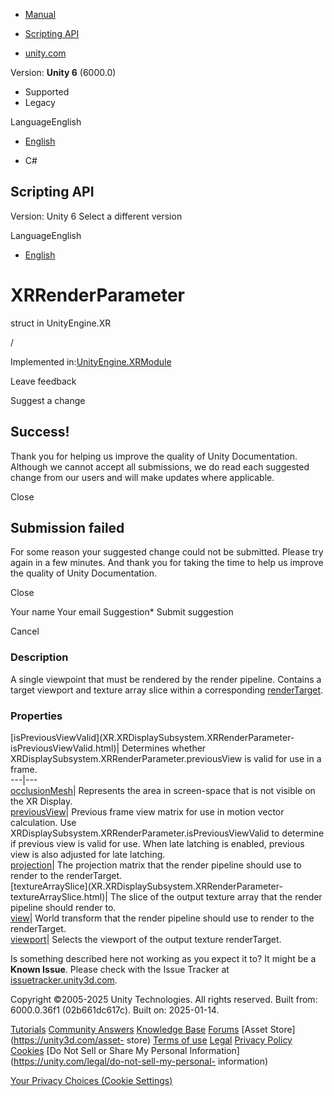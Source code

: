 [ ]()

  * [Manual](../Manual/index.html)
  * [Scripting API](../ScriptReference/index.html)

  * [unity.com](https://unity.com/)

Version: **Unity 6** (6000.0)

  * Supported
  * Legacy

LanguageEnglish

  * [English]()

  * C#

[ ](https://docs.unity3d.com)

## Scripting API

Version: Unity 6 Select a different version

LanguageEnglish

  * [English]()

# XRRenderParameter

struct in UnityEngine.XR

/

Implemented in:[UnityEngine.XRModule](UnityEngine.XRModule.html)

Leave feedback

Suggest a change

## Success!

Thank you for helping us improve the quality of Unity Documentation. Although
we cannot accept all submissions, we do read each suggested change from our
users and will make updates where applicable.

Close

## Submission failed

For some reason your suggested change could not be submitted. Please <a>try
again</a> in a few minutes. And thank you for taking the time to help us
improve the quality of Unity Documentation.

Close

Your name Your email Suggestion* Submit suggestion

Cancel

[ ]()

### Description

A single viewpoint that must be rendered by the render pipeline. Contains a
target viewport and texture array slice within a corresponding
[renderTarget](XR.XRDisplaySubsystem.XRRenderPass-renderTarget.html).

### Properties

[isPreviousViewValid](XR.XRDisplaySubsystem.XRRenderParameter-
isPreviousViewValid.html)| Determines whether
XRDisplaySubsystem.XRRenderParameter.previousView is valid for use in a frame.  
---|---  
[occlusionMesh](XR.XRDisplaySubsystem.XRRenderParameter-occlusionMesh.html)|
Represents the area in screen-space that is not visible on the XR Display.  
[previousView](XR.XRDisplaySubsystem.XRRenderParameter-previousView.html)|
Previous frame view matrix for use in motion vector calculation. Use
XRDisplaySubsystem.XRRenderParameter.isPreviousViewValid to determine if
previous view is valid for use. When late latching is enabled, previous view
is also adjusted for late latching.  
[projection](XR.XRDisplaySubsystem.XRRenderParameter-projection.html)| The
projection matrix that the render pipeline should use to render to the
renderTarget.  
[textureArraySlice](XR.XRDisplaySubsystem.XRRenderParameter-
textureArraySlice.html)| The slice of the output texture array that the render
pipeline should render to.  
[view](XR.XRDisplaySubsystem.XRRenderParameter-view.html)| World transform
that the render pipeline should use to render to the renderTarget.  
[viewport](XR.XRDisplaySubsystem.XRRenderParameter-viewport.html)| Selects the
viewport of the output texture renderTarget.  
  
Is something described here not working as you expect it to? It might be a
**Known Issue**. Please check with the Issue Tracker at
[issuetracker.unity3d.com](https://issuetracker.unity3d.com).

Copyright ©2005-2025 Unity Technologies. All rights reserved. Built from:
6000.0.36f1 (02b661dc617c). Built on: 2025-01-14.

[Tutorials](https://unity3d.com/learn) [Community
Answers](https://answers.unity3d.com) [Knowledge
Base](https://support.unity3d.com/hc/en-us)
[Forums](https://forum.unity3d.com) [Asset Store](https://unity3d.com/asset-
store) [Terms of use](https://docs.unity3d.com/Manual/TermsOfUse.html)
[Legal](https://unity.com/legal) [Privacy
Policy](https://unity.com/legal/privacy-policy)
[Cookies](https://unity.com/legal/cookie-policy) [Do Not Sell or Share My
Personal Information](https://unity.com/legal/do-not-sell-my-personal-
information)

[Your Privacy Choices (Cookie Settings)](javascript:void\(0\);)

